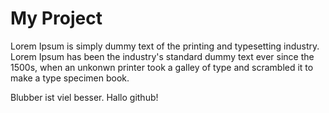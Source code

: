 My Project
==========

Lorem Ipsum is simply dummy text of the printing and typesetting industry.
Lorem Ipsum has been the industry's standard dummy text ever since the 1500s,
when an unkonwn printer took a galley of type and scrambled it to make
a type specimen book.

Blubber ist viel besser.
Hallo github!

